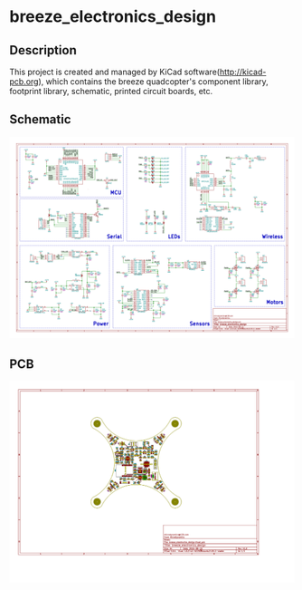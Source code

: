 # breeze_electronics_design

## Description
This project is created and managed by KiCad software(<http://kicad-pcb.org>), which contains the breeze quadcopter's component library, footprint library, schematic, printed circuit boards, etc.

## Schematic
![breeze_electronics_design_sch](.images/breeze_electronics_design_sch.png)

## PCB
![breeze_electronics_design_pcb](.images/breeze_electronics_design_pcb.png)
